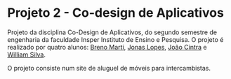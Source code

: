 # Projeto 2 - Co-design de Aplicativos

Projeto da disciplina Co-Design de Aplicativos, do segundo semestre de engenharia da faculdade Insper Instituto de Ensino e Pesquisa. O projeto é realizado por quatro alunos: [Breno Marti](https://github.com/BrenoMarti), [Jonas Lopes](https://github.com/Jonaslopes19), [João Cintra](https://github.com/joaogcfa) e [William Silva](https://github.com/williamars).

O projeto consiste num site de aluguel de móveis para intercambistas.

